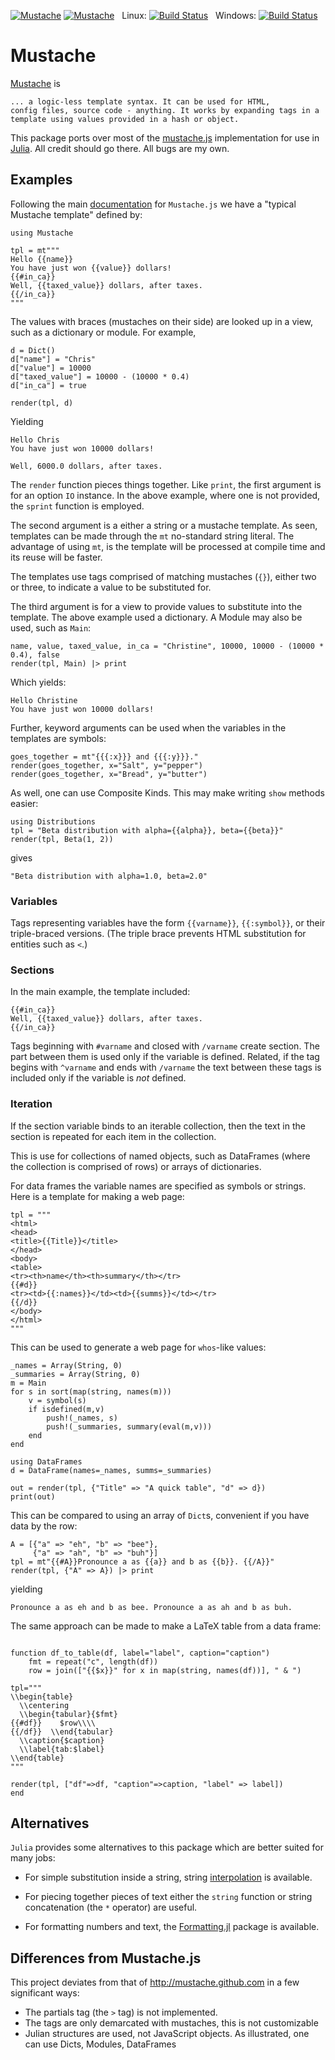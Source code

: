 [![Mustache](http://pkg.julialang.org/badges/Mustache_release.svg)](http://pkg.julialang.org/?pkg=Mustache&ver=release)
[![Mustache](http://pkg.julialang.org/badges/Mustache_nightly.svg)](http://pkg.julialang.org/?pkg=Mustache&ver=nightly)
&nbsp;
Linux: [![Build Status](https://travis-ci.org/jverzani/Mustache.jl.svg?branch=master)](https://travis-ci.org/jverzani/Mustache.jl)
&nbsp;
Windows: [![Build Status](https://ci.appveyor.com/api/projects/status/github/jverzani/Mustache.jl?branch=master&svg=true)](https://ci.appveyor.com/project/tkelman/example-jl/branch/master)

# Mustache


[Mustache](http://mustache.github.io/) is 

    ... a logic-less template syntax. It can be used for HTML,
    config files, source code - anything. It works by expanding tags in a
    template using values provided in a hash or object.

This package ports over most of the [mustache.js](https://github.com/janl/mustache.js) implementation for use in [Julia](http://julialang.org). All credit should go there. All bugs are my own.

## Examples

Following the main [documentation](http://mustache.github.io/mustache.5.html) for `Mustache.js` we have a "typical Mustache template" defined by:


```
using Mustache

tpl = mt"""
Hello {{name}}
You have just won {{value}} dollars!
{{#in_ca}}
Well, {{taxed_value}} dollars, after taxes.
{{/in_ca}}
"""
```

The values with braces (mustaches on their side) are looked up in a view, such as a dictionary or module. For example,

```
d = Dict()
d["name"] = "Chris"
d["value"] = 10000
d["taxed_value"] = 10000 - (10000 * 0.4)
d["in_ca"] = true

render(tpl, d)
```

Yielding

```
Hello Chris
You have just won 10000 dollars!

Well, 6000.0 dollars, after taxes.
```

The `render` function pieces things together. Like `print`, the first
argument is for an option `IO` instance. In the above example, where
one is not provided, the `sprint` function is employed.


The second argument is a either a string or a mustache template. As
seen, templates can be made through the `mt` no-standard string
literal. The advantage of using `mt`, is the template will be
processed at compile time and its reuse will be faster.

The templates use tags comprised of matching mustaches (`{}`), either two or three, to
indicate a value to be substituted for.

The third argument is for a view to provide values to substitute into
the template. The above example used a dictionary. A Module may also
be used, such as `Main`:


```
name, value, taxed_value, in_ca = "Christine", 10000, 10000 - (10000 * 0.4), false
render(tpl, Main) |> print
```

Which yields:

```
Hello Christine
You have just won 10000 dollars!
```


Further, keyword
arguments can be used when the variables in the templates are symbols:

```
goes_together = mt"{{{:x}}} and {{{:y}}}."
render(goes_together, x="Salt", y="pepper")
render(goes_together, x="Bread", y="butter")
```

As well, one can use Composite Kinds. This may make writing `show` methods easier:

```
using Distributions
tpl = "Beta distribution with alpha={{alpha}}, beta={{beta}}"
render(tpl, Beta(1, 2))
```

gives

```
"Beta distribution with alpha=1.0, beta=2.0"
```

### Variables

Tags representing variables have the form `{{varname}}`, `{{:symbol}}`, or their triple-braced versions. (The triple brace prevents HTML substitution for entities such as `<`.) 

### Sections

In the main example, the template included:

```
{{#in_ca}}
Well, {{taxed_value}} dollars, after taxes.
{{/in_ca}}
```

Tags beginning with `#varname` and closed with `/varname` create section. The part between them is used only if the variable is defined. Related, if the tag begins with `^varname` and ends with `/varname` the text between these tags is included only if the variable is *not* defined.

### Iteration

If the section variable binds to an iterable collection, then the text
in the section is repeated for each item in the collection.

This is use for collections of named objects, such as DataFrames
(where the collection is comprised of rows) or arrays of
dictionaries.

For data frames the variable names are specified as
symbols or strings. Here is a template for making a web page:

```
tpl = """
<html>
<head>
<title>{{Title}}</title>
</head>
<body>
<table>
<tr><th>name</th><th>summary</th></tr>
{{#d}}
<tr><td>{{:names}}</td><td>{{summs}}</td></tr>
{{/d}}
</body>
</html>
"""
```
This can be used to generate a web page for `whos`-like values:

```
_names = Array(String, 0)
_summaries = Array(String, 0)
m = Main
for s in sort(map(string, names(m)))
    v = symbol(s)
    if isdefined(m,v)
        push!(_names, s)
        push!(_summaries, summary(eval(m,v)))
    end
end

using DataFrames
d = DataFrame(names=_names, summs=_summaries)

out = render(tpl, {"Title" => "A quick table", "d" => d})
print(out)
```


This can be compared to using an array of `Dict`s, convenient if you have data by the row:

```
A = [{"a" => "eh", "b" => "bee"},
     {"a" => "ah", "b" => "buh"}]
tpl = mt"{{#A}}Pronounce a as {{a}} and b as {{b}}. {{/A}}"
render(tpl, {"A" => A}) |> print
```

yielding

```
Pronounce a as eh and b as bee. Pronounce a as ah and b as buh.
```

The same approach can be made to make a LaTeX table from a data frame:

```

function df_to_table(df, label="label", caption="caption")
	fmt = repeat("c", length(df))
    row = join(["{{$x}}" for x in map(string, names(df))], " & ")

tpl="""
\\begin{table}
  \\centering
  \\begin{tabular}{$fmt}
{{#df}}    $row\\\\
{{/df}}  \\end{tabular}
  \\caption{$caption}
  \\label{tab:$label}
\\end{table}
"""

render(tpl, ["df"=>df, "caption"=>caption, "label" => label])
end
```

## Alternatives

`Julia` provides some alternatives to this package which are better suited for many jobs:

* For simple substitution inside a string, string
  [interpolation](http://julia.readthedocs.org/en/latest/manual/strings/)
  is available.

* For piecing together pieces of text either the `string` function or
  string concatenation (the `*` operator) are useful.

* For formatting numbers and text, the
  [Formatting.jl](https://github.com/JuliaLang/Formatting.jl) package
  is available.


## Differences from Mustache.js

This project deviates from that of http://mustache.github.com in a few significant ways:

* The partials tag (the `>` tag) is not implemented.
* The tags are only demarcated with mustaches, this is not customizable
* Julian structures are used, not JavaScript objects. As illustrated,
  one can use Dicts, Modules, DataFrames
